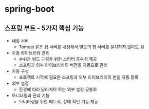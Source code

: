 # spring-boot

## 스프링 부트 - 5가지 핵심 기능
- 내장 서버
  - Tomcat 같은 웹 서버를 내장해서 별도의 웹 서버를 설치하지 않아도 됨
- 자동 라이브러리 관리
  - 손쉬운 빌드 구성을 위한 스타터 종속성 제공
  - 스프링과 외부 라이브러리의 버전을 자동으로 관리
- 자동 구성
  - 프로젝트 시작에 필요한 스프링과 외부 라이브러리의 빈을 자동 등록
- 외부 설정
  - 환경에 따라 달라져야 하는 외부 설정 공통화
- 모니터링과 관리 기능
  - 모니터링을 위한 메트릭, 상태 확인 기능 제공
